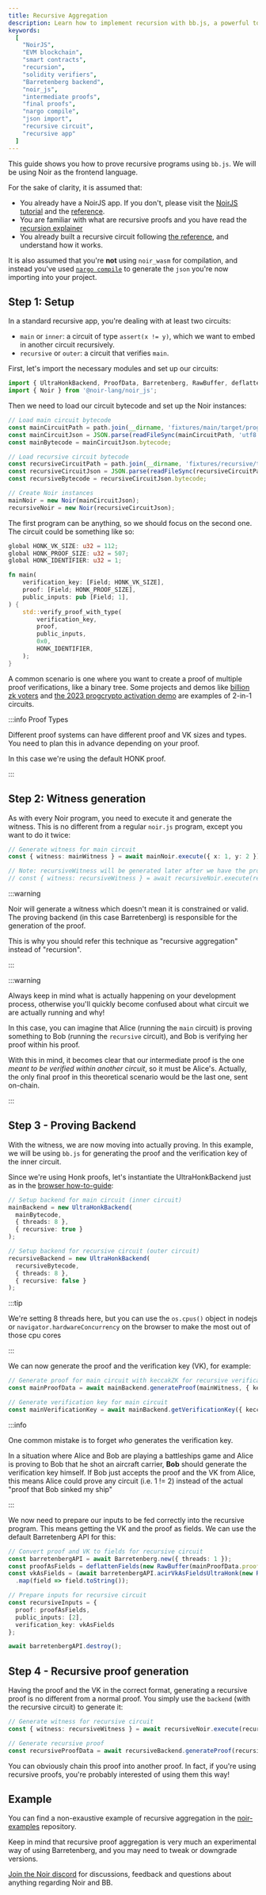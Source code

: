 ```yaml
---
title: Recursive Aggregation
description: Learn how to implement recursion with bb.js, a powerful tool for creating smart contracts on the EVM blockchain. This guide assumes familiarity with NoirJS, solidity verifiers, and the Barretenberg proving backend. Discover how to generate both final and intermediate proofs using `noir_js` and `bb.js`.
keywords:
  [
    "NoirJS",
    "EVM blockchain",
    "smart contracts",
    "recursion",
    "solidity verifiers",
    "Barretenberg backend",
    "noir_js",
    "intermediate proofs",
    "final proofs",
    "nargo compile",
    "json import",
    "recursive circuit",
    "recursive app"
  ]
---
```


This guide shows you how to prove recursive programs using `bb.js`. We will be using Noir as the frontend language.

For the sake of clarity, it is assumed that:

- You already have a NoirJS app. If you don't, please visit the [NoirJS tutorial](https://noir-lang.org/docs/tutorials/noirjs_app) and the [reference](https://noir-lang.org/docs/reference/NoirJS/noir_js).
- You are familiar with what are recursive proofs and you have read the [recursion explainer](../explainers/recursive_aggregation.md)
- You already built a recursive circuit following [the reference](https://noir-lang.org/docs/noir/standard_library/recursion), and understand how it works.

It is also assumed that you're **not** using `noir_wasm` for compilation, and instead you've used [`nargo compile`](https://noir-lang.org/docs/reference/nargo_commands#nargo-compile) to generate the `json` you're now importing into your project.

## Step 1: Setup

In a standard recursive app, you're dealing with at least two circuits:

- `main` or `inner`: a circuit of type `assert(x != y)`, which we want to embed in another circuit recursively.
- `recursive` or `outer`: a circuit that verifies `main`.

First, let's import the necessary modules and set up our circuits:

```typescript
import { UltraHonkBackend, ProofData, Barretenberg, RawBuffer, deflattenFields } from '@aztec/bb.js';
import { Noir } from '@noir-lang/noir_js';
```


Then we need to load our circuit bytecode and set up the Noir instances:

```typescript
// Load main circuit bytecode
const mainCircuitPath = path.join(__dirname, 'fixtures/main/target/program.json');
const mainCircuitJson = JSON.parse(readFileSync(mainCircuitPath, 'utf8'));
const mainBytecode = mainCircuitJson.bytecode;

// Load recursive circuit bytecode
const recursiveCircuitPath = path.join(__dirname, 'fixtures/recursive/target/recursive.json');
const recursiveCircuitJson = JSON.parse(readFileSync(recursiveCircuitPath, 'utf8'));
const recursiveBytecode = recursiveCircuitJson.bytecode;

// Create Noir instances
mainNoir = new Noir(mainCircuitJson);
recursiveNoir = new Noir(recursiveCircuitJson);
```


The first program can be anything, so we should focus on the second one. The circuit could be something like so:

```rust
global HONK_VK_SIZE: u32 = 112;
global HONK_PROOF_SIZE: u32 = 507;
global HONK_IDENTIFIER: u32 = 1;

fn main(
    verification_key: [Field; HONK_VK_SIZE],
    proof: [Field; HONK_PROOF_SIZE],
    public_inputs: pub [Field; 1],
) {
    std::verify_proof_with_type(
        verification_key,
        proof,
        public_inputs,
        0x0,
        HONK_IDENTIFIER,
    );
}
```

A common scenario is one where you want to create a proof of multiple proof verifications, like a binary tree. Some projects and demos like [billion zk voters](https://github.com/jordan-public/billion-zk-voters) and [the 2023 progcrypto activation demo](https://github.com/signorecello/progcrypto23-act) are examples of 2-in-1 circuits.

:::info Proof Types

Different proof systems can have different proof and VK sizes and types. You need to plan this in advance depending on your proof.

In this case we're using the default HONK proof.

:::

## Step 2: Witness generation

As with every Noir program, you need to execute it and generate the witness. This is no different from a regular `noir.js` program, except you want to do it twice:

```typescript
// Generate witness for main circuit
const { witness: mainWitness } = await mainNoir.execute({ x: 1, y: 2 });

// Note: recursiveWitness will be generated later after we have the proof inputs
// const { witness: recursiveWitness } = await recursiveNoir.execute(recursiveInputs);
```


:::warning

Noir will generate a witness which doesn't mean it is constrained or valid. The proving backend (in this case Barretenberg) is responsible for the generation of the proof.

This is why you should refer this technique as "recursive aggregation" instead of "recursion".

:::

:::warning

Always keep in mind what is actually happening on your development process, otherwise you'll quickly become confused about what circuit we are actually running and why!

In this case, you can imagine that Alice (running the `main` circuit) is proving something to Bob (running the `recursive` circuit), and Bob is verifying her proof within his proof.

With this in mind, it becomes clear that our intermediate proof is the one *meant to be verified within another circuit*, so it must be Alice's. Actually, the only final proof in this theoretical scenario would be the last one, sent on-chain.

:::

## Step 3 - Proving Backend

With the witness, we are now moving into actually proving. In this example, we will be using `bb.js` for generating the proof and the verification key of the inner circuit.

Since we're using Honk proofs, let's instantiate the UltraHonkBackend just as in the [browser how-to-guide](./on-the-browser.md):

```typescript
// Setup backend for main circuit (inner circuit)
mainBackend = new UltraHonkBackend(
  mainBytecode,
  { threads: 8 },
  { recursive: true }
);

// Setup backend for recursive circuit (outer circuit)
recursiveBackend = new UltraHonkBackend(
  recursiveBytecode,
  { threads: 8 },
  { recursive: false }
);
```


:::tip

We're setting 8 threads here, but you can use the `os.cpus()` object in nodejs or `navigator.hardwareConcurrency` on the browser to make the most out of those cpu cores

:::

We can now generate the proof and the verification key (VK), for example:

```typescript
// Generate proof for main circuit with keccakZK for recursive verification
const mainProofData = await mainBackend.generateProof(mainWitness, { keccakZK: true });

// Generate verification key for main circuit
const mainVerificationKey = await mainBackend.getVerificationKey({ keccakZK: true });
```


:::info

One common mistake is to forget *who* generates the verification key.

In a situation where Alice and Bob are playing a battleships game and Alice is proving to Bob that he shot an aircraft carrier, **Bob** should generate the verification key himself. If Bob just accepts the proof and the VK from Alice, this means Alice could prove any circuit (i.e. 1 != 2) instead of the actual "proof that Bob sinked my ship"

:::

We now need to prepare our inputs to be fed correctly into the recursive program. This means getting the VK and the proof as fields. We can use the default Barretenberg API for this:

```typescript
// Convert proof and VK to fields for recursive circuit
const barretenbergAPI = await Barretenberg.new({ threads: 1 });
const proofAsFields = deflattenFields(new RawBuffer(mainProofData.proof));
const vkAsFields = (await barretenbergAPI.acirVkAsFieldsUltraHonk(new RawBuffer(mainVerificationKey)))
  .map(field => field.toString());

// Prepare inputs for recursive circuit
const recursiveInputs = {
  proof: proofAsFields,
  public_inputs: [2],
  verification_key: vkAsFields
};

await barretenbergAPI.destroy();
```


## Step 4 - Recursive proof generation

Having the proof and the VK in the correct format, generating a recursive proof is no different from a normal proof. You simply use the `backend` (with the recursive circuit) to generate it:

```typescript
// Generate witness for recursive circuit
const { witness: recursiveWitness } = await recursiveNoir.execute(recursiveInputs);

// Generate recursive proof
const recursiveProofData = await recursiveBackend.generateProof(recursiveWitness);
```


You can obviously chain this proof into another proof. In fact, if you're using recursive proofs, you're probably interested of using them this way!

## Example

You can find a non-exaustive example of recursive aggregation in the [noir-examples](https://github.com/noir-lang/noir-examples/tree/master/recursion) repository.

Keep in mind that recursive proof aggregation is very much an experimental way of using Barretenberg, and you may need to tweak or downgrade versions.

[Join the Noir discord](https://discord.gg/noirlang) for discussions, feedback and questions about anything regarding Noir and BB.
